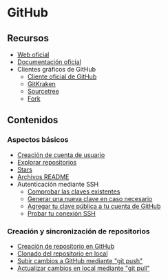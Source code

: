 # GitHub

## Recursos

* [Web oficial](https://github.com/)
* [Documentación oficial](https://docs.github.com/es)
* Clientes gráficos de GitHub
  * [Cliente oficial de GitHub](https://desktop.github.com/)
  * [GitKraken](https://www.gitkraken.com/)
  * [Sourcetree](https://www.sourcetreeapp.com/)
  * [Fork](https://git-fork.com/)

## Contenidos

### Aspectos básicos

* [Creación de cuenta de usuario](https://docs.github.com/es/get-started/signing-up-for-github/signing-up-for-a-new-github-account)
* [Explorar repositorios](https://github.com/explore)
* [Stars](https://docs.github.com/es/get-started/exploring-projects-on-github/saving-repositories-with-stars)
* [Archivos README](https://docs.github.com/es/repositories/managing-your-repositorys-settings-and-features/customizing-your-repository/about-readmes)
* Autenticación mediante SSH
  * [Comprobar las claves existentes](https://docs.github.com/es/authentication/connecting-to-github-with-ssh/checking-for-existing-ssh-keys)
  * [Generar una nueva clave en caso necesario](https://docs.github.com/es/authentication/connecting-to-github-with-ssh/generating-a-new-ssh-key-and-adding-it-to-the-ssh-agent)
  * [Agregar tu clave pública a tu cuenta de GitHub](https://docs.github.com/es/authentication/connecting-to-github-with-ssh/adding-a-new-ssh-key-to-your-github-account)
  * [Probar tu conexión SSH](https://docs.github.com/es/authentication/connecting-to-github-with-ssh/testing-your-ssh-connection)

### Creación y sincronización de repositorios

* [Creación de repositorio en GitHub](https://docs.github.com/es/repositories/creating-and-managing-repositories/creating-a-new-repository)
* [Clonado del repositorio en local](https://docs.github.com/es/repositories/creating-and-managing-repositories/cloning-a-repository?tool=cli)
* [Subir cambios a GitHub mediante "git push"](https://docs.github.com/es/repositories/working-with-files/managing-files/adding-a-file-to-a-repository#adding-a-file-to-a-repository-using-the-command-line)
* [Actualizar cambios en local mediante "git pull"](https://docs.github.com/es/get-started/using-git/getting-changes-from-a-remote-repository#pulling-changes-from-a-remote-repository)
